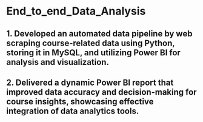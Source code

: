 # End_to_end_Data_Analysis

## 1. Developed an automated data pipeline by web scraping course-related data using Python, storing it in MySQL, and utilizing Power BI for analysis and visualization.
## 2. Delivered a dynamic Power BI report that improved data accuracy and decision-making for course insights, showcasing effective integration of data analytics tools.
